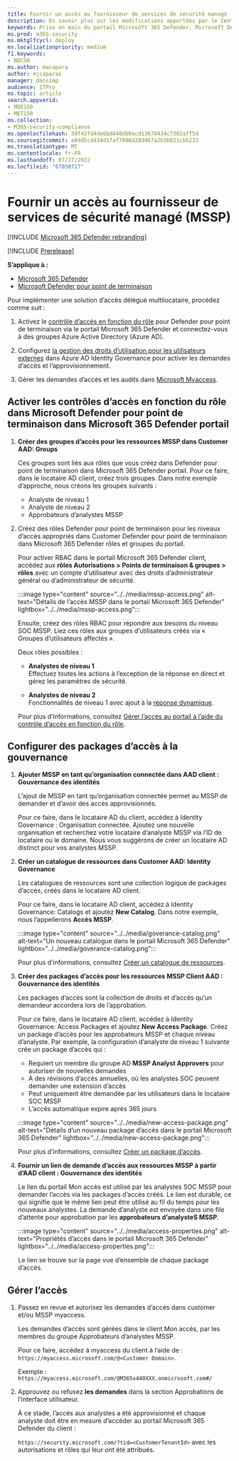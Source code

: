 ```yaml
---
title: Fournir un accès au fournisseur de services de sécurité managé (MSSP)
description: En savoir plus sur les modifications apportées par le Centre de sécurité Microsoft Defender au portail Microsoft 365 Defender
keywords: Prise en main du portail Microsoft 365 Defender, Microsoft Defender pour Office 365, Microsoft Defender pour point de terminaison, MDO, MDE, volet unique de verre, portail convergé, portail de sécurité, portail de sécurité Defender
ms.prod: m365-security
ms.mktglfcycl: deploy
ms.localizationpriority: medium
f1.keywords:
- NOCSH
ms.author: macapara
author: mjcaparas
manager: dansimp
audience: ITPro
ms.topic: article
search.appverid:
- MOE150
- MET150
ms.collection:
- M365-security-compliance
ms.openlocfilehash: 3df43fd4de6bd040db0acd13678434c7302aff5d
ms.sourcegitcommit: e8dd5cd434d17af7096d28d467a2b3b021cbb233
ms.translationtype: MT
ms.contentlocale: fr-FR
ms.lasthandoff: 07/27/2022
ms.locfileid: "67050717"
---
```

# <a name="provide-managed-security-service-provider-mssp-access"></a>Fournir un accès au fournisseur de services de sécurité managé (MSSP) 

[!INCLUDE [Microsoft 365 Defender rebranding](../includes/microsoft-defender.md)]

[!INCLUDE [Prerelease](../includes/prerelease.md)]

**S’applique à :**

- [Microsoft 365 Defender](microsoft-365-defender.md)
- [Microsoft Defender pour point de terminaison](https://go.microsoft.com/fwlink/p/?linkid=2154037)

Pour implémenter une solution d’accès délégué multilocataire, procédez comme suit :

1. Activez le [contrôle d’accès en fonction du rôle](/microsoft-365/security/defender-endpoint/rbac) pour Defender pour point de terminaison via le portail Microsoft 365 Defender et connectez-vous à des groupes Azure Active Directory (Azure AD).

2. Configurez [la gestion des droits d’utilisation pour les utilisateurs externes](/azure/active-directory/governance/entitlement-management-external-users) dans Azure AD Identity Governance pour activer les demandes d’accès et l’approvisionnement.

3. Gérer les demandes d’accès et les audits dans [Microsoft Myaccess](/azure/active-directory/governance/entitlement-management-request-approve).

## <a name="enable-role-based-access-controls-in-microsoft-defender-for-endpoint-in-microsoft-365-defender-portal"></a>Activer les contrôles d’accès en fonction du rôle dans Microsoft Defender pour point de terminaison dans Microsoft 365 Defender portail

1. **Créer des groupes d’accès pour les ressources MSSP dans Customer AAD: Groups**

    Ces groupes sont liés aux rôles que vous créez dans Defender pour point de terminaison dans Microsoft 365 Defender portail. Pour ce faire, dans le locataire AD client, créez trois groupes. Dans notre exemple d’approche, nous créons les groupes suivants :

    - Analyste de niveau 1
    - Analyste de niveau 2
    - Approbateurs d’analystes MSSP  

2. Créez des rôles Defender pour point de terminaison pour les niveaux d’accès appropriés dans Customer Defender pour point de terminaison dans Microsoft 365 Defender rôles et groupes du portail.

    Pour activer RBAC dans le portail Microsoft 365 Defender client, accédez aux **rôles Autorisations > Points de terminaison & groupes > rôles** avec un compte d’utilisateur avec des droits d’administrateur général ou d’administrateur de sécurité.

    :::image type="content" source="../../media/mssp-access.png" alt-text="Détails de l’accès MSSP dans le portail Microsoft 365 Defender" lightbox="../../media/mssp-access.png":::

    Ensuite, créez des rôles RBAC pour répondre aux besoins du niveau SOC MSSP. Liez ces rôles aux groupes d’utilisateurs créés via « Groupes d’utilisateurs affectés ».

    Deux rôles possibles :

    - **Analystes de niveau 1** <br>
      Effectuez toutes les actions à l’exception de la réponse en direct et gérez les paramètres de sécurité.

    - **Analystes de niveau 2** <br>
      Fonctionnalités de niveau 1 avec ajout à la [réponse dynamique](/microsoft-365/security/defender-endpoint/live-response).

    Pour plus d’informations, consultez [Gérer l’accès au portail à l’aide du contrôle d’accès en fonction du rôle](/microsoft-365/security/defender-endpoint/rbac).

## <a name="configure-governance-access-packages"></a>Configurer des packages d’accès à la gouvernance

1. **Ajouter MSSP en tant qu’organisation connectée dans AAD client : Gouvernance des identités**

    L’ajout de MSSP en tant qu’organisation connectée permet au MSSP de demander et d’avoir des accès approvisionnés. 

    Pour ce faire, dans le locataire AD du client, accédez à Identity Governance : Organisation connectée. Ajoutez une nouvelle organisation et recherchez votre locataire d’analyste MSSP via l’ID de locataire ou le domaine. Nous vous suggérons de créer un locataire AD distinct pour vos analystes MSSP.

2. **Créer un catalogue de ressources dans Customer AAD: Identity Governance**

    Les catalogues de ressources sont une collection logique de packages d’accès, créés dans le locataire AD client.

    Pour ce faire, dans le locataire AD client, accédez à Identity Governance: Catalogs et ajoutez **New Catalog**. Dans notre exemple, nous l’appellerons **Accès MSSP**.

    :::image type="content" source="../../media/goverance-catalog.png" alt-text="Un nouveau catalogue dans le portail Microsoft 365 Defender" lightbox="../../media/goverance-catalog.png":::


    Pour plus d’informations, consultez [Créer un catalogue de ressources](/azure/active-directory/governance/entitlement-management-catalog-create).

3. **Créer des packages d’accès pour les ressources MSSP Client AAD : Gouvernance des identités**

    Les packages d’accès sont la collection de droits et d’accès qu’un demandeur accordera lors de l’approbation. 

    Pour ce faire, dans le locataire AD client, accédez à Identity Governance: Access Packages et ajoutez **New Access Package**. Créez un package d’accès pour les approbateurs MSSP et chaque niveau d’analyste. Par exemple, la configuration d’analyste de niveau 1 suivante crée un package d’accès qui :

    - Requiert un membre du groupe AD **MSSP Analyst Approvers** pour autoriser de nouvelles demandes
    - A des révisions d’accès annuelles, où les analystes SOC peuvent demander une extension d’accès
    - Peut uniquement être demandée par les utilisateurs dans le locataire SOC MSSP
    - L’accès automatique expire après 365 jours

    :::image type="content" source="../../media/new-access-package.png" alt-text="Détails d’un nouveau package d’accès dans le portail Microsoft 365 Defender" lightbox="../../media/new-access-package.png":::

    Pour plus d’informations, consultez [Créer un package d’accès](/azure/active-directory/governance/entitlement-management-access-package-create).

4. **Fournir un lien de demande d’accès aux ressources MSSP à partir d’AAD client : Gouvernance des identités**

    Le lien du portail Mon accès est utilisé par les analystes SOC MSSP pour demander l’accès via les packages d’accès créés. Le lien est durable, ce qui signifie que le même lien peut être utilisé au fil du temps pour les nouveaux analystes. La demande d’analyste est envoyée dans une file d’attente pour approbation par les **approbateurs d’analysteS MSSP**.

    :::image type="content" source="../../media/access-properties.png" alt-text="Propriétés d’accès dans le portail Microsoft 365 Defender" lightbox="../../media/access-properties.png":::

    Le lien se trouve sur la page vue d’ensemble de chaque package d’accès.

## <a name="manage-access"></a>Gérer l’accès

1. Passez en revue et autorisez les demandes d’accès dans customer et/ou MSSP myaccess.

    Les demandes d’accès sont gérées dans le client Mon accès, par les membres du groupe Approbateurs d’analystes MSSP.

    Pour ce faire, accédez à myaccess du client à l’aide de : `https://myaccess.microsoft.com/@<Customer Domain>`.

    Exemple : `https://myaccess.microsoft.com/@M365x440XXX.onmicrosoft.com#/`

2. Approuvez ou refusez **les demandes** dans la section Approbations de l’interface utilisateur.

     À ce stade, l’accès aux analystes a été approvisionné et chaque analyste doit être en mesure d’accéder au portail Microsoft 365 Defender du client :

    `https://security.microsoft.com/?tid=<CustomerTenantId>` avec les autorisations et rôles qui leur ont été attribués.
